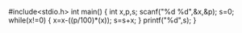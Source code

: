 #include<stdio.h>
int main()
{
int x,p,s;
scanf("%d %d",&x,&p);
s=0;
while(x!=0)
{
  x=x-((p/100)*(x));
  s=s+x;
}
printf("%d",s);
}
